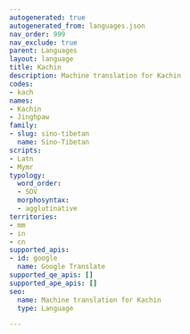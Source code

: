 ```yaml
---
autogenerated: true
autogenerated_from: languages.json
nav_order: 999
nav_exclude: true
parent: Languages
layout: language
title: Kachin
description: Machine translation for Kachin
codes:
- kach
names:
- Kachin
- Jinghpaw
family:
- slug: sino-tibetan
  name: Sino-Tibetan
scripts:
- Latn
- Mymr
typology:
  word_order:
  - SOV
  morphosyntax:
  - agglutinative
territories:
- mm
- in
- cn
supported_apis:
- id: google
  name: Google Translate
supported_qe_apis: []
supported_ape_apis: []
seo:
  name: Machine translation for Kachin
  type: Language

---
```


